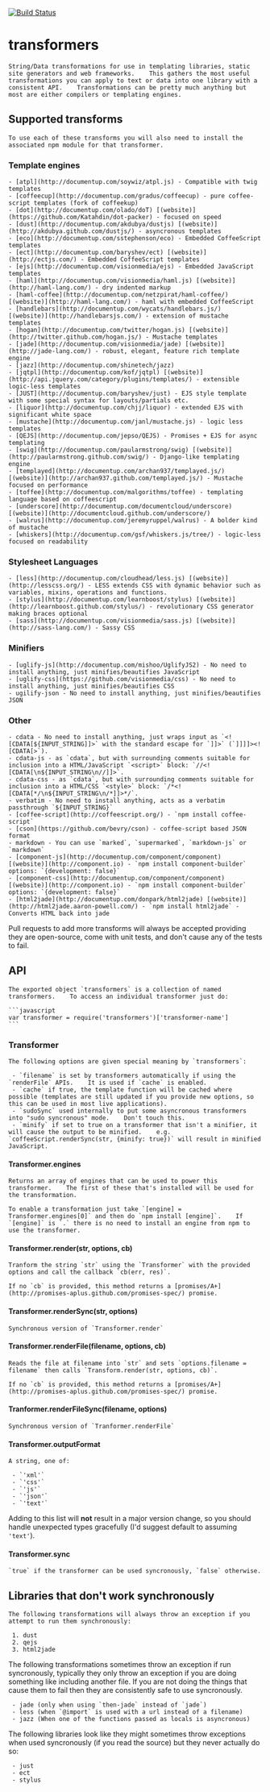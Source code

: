 [![Build Status](https://travis-ci.org/ForbesLindesay/transformers.png?branch=master)](https://travis-ci.org/ForbesLindesay/transformers)
# transformers

    String/Data transformations for use in templating libraries, static site generators and web frameworks.    This gathers the most useful transformations you can apply to text or data into one library with a consistent API.    Transformations can be pretty much anything but most are either compilers or templating engines.

## Supported transforms

    To use each of these transforms you will also need to install the associated npm module for that transformer.

### Template engines

    - [atpl](http://documentup.com/soywiz/atpl.js) - Compatible with twig templates
    - [coffeecup](http://documentup.com/gradus/coffeecup) - pure coffee-script templates (fork of coffeekup)
    - [dot](http://documentup.com/olado/doT) [(website)](https://github.com/Katahdin/dot-packer) - focused on speed
    - [dust](http://documentup.com/akdubya/dustjs) [(website)](http://akdubya.github.com/dustjs/) - asyncronous templates
    - [eco](http://documentup.com/sstephenson/eco) - Embedded CoffeeScript templates
    - [ect](http://documentup.com/baryshev/ect) [(website)](http://ectjs.com/) - Embedded CoffeeScript templates
    - [ejs](http://documentup.com/visionmedia/ejs) - Embedded JavaScript templates
    - [haml](http://documentup.com/visionmedia/haml.js) [(website)](http://haml-lang.com/) - dry indented markup
    - [haml-coffee](http://documentup.com/netzpirat/haml-coffee/) [(website)](http://haml-lang.com/) - haml with embedded CoffeeScript
    - [handlebars](http://documentup.com/wycats/handlebars.js/) [(website)](http://handlebarsjs.com/) - extension of mustache templates
    - [hogan](http://documentup.com/twitter/hogan.js) [(website)](http://twitter.github.com/hogan.js/) - Mustache templates
    - [jade](http://documentup.com/visionmedia/jade) [(website)](http://jade-lang.com/) - robust, elegant, feature rich template engine
    - [jazz](http://documentup.com/shinetech/jazz)
    - [jqtpl](http://documentup.com/kof/jqtpl) [(website)](http://api.jquery.com/category/plugins/templates/) - extensible logic-less templates
    - [JUST](http://documentup.com/baryshev/just) - EJS style template with some special syntax for layouts/partials etc.
    - [liquor](http://documentup.com/chjj/liquor) - extended EJS with significant white space
    - [mustache](http://documentup.com/janl/mustache.js) - logic less templates
    - [QEJS](http://documentup.com/jepso/QEJS) - Promises + EJS for async templating
    - [swig](http://documentup.com/paularmstrong/swig) [(website)](http://paularmstrong.github.com/swig/) - Django-like templating engine
    - [templayed](http://documentup.com/archan937/templayed.js/) [(website)](http://archan937.github.com/templayed.js/) - Mustache focused on performance
    - [toffee](http://documentup.com/malgorithms/toffee) - templating language based on coffeescript
    - [underscore](http://documentup.com/documentcloud/underscore) [(website)](http://documentcloud.github.com/underscore/)
    - [walrus](http://documentup.com/jeremyruppel/walrus) - A bolder kind of mustache
    - [whiskers](http://documentup.com/gsf/whiskers.js/tree/) - logic-less focused on readability

### Stylesheet Languages

    - [less](http://documentup.com/cloudhead/less.js) [(website)](http://lesscss.org/) - LESS extends CSS with dynamic behavior such as variables, mixins, operations and functions.
    - [stylus](http://documentup.com/learnboost/stylus) [(website)](http://learnboost.github.com/stylus/) - revolutionary CSS generator making braces optional
    - [sass](http://documentup.com/visionmedia/sass.js) [(website)](http://sass-lang.com/) - Sassy CSS

### Minifiers

    - [uglify-js](http://documentup.com/mishoo/UglifyJS2) - No need to install anything, just minifies/beautifies JavaScript
    - [uglify-css](https://github.com/visionmedia/css) - No need to install anything, just minifies/beautifies CSS
    - ugilify-json - No need to install anything, just minifies/beautifies JSON

### Other

    - cdata - No need to install anything, just wraps input as `<![CDATA[${INPUT_STRING]]>` with the standard escape for `]]>` (`]]]]><![CDATA[>`).
    - cdata-js - as `cdata`, but with surrounding comments suitable for inclusion into a HTML/JavaScript `<script>` block: `//<![CDATA[\n${INPUT_STRING\n//]]>`.
    - cdata-css - as `cdata`, but with surrounding comments suitable for inclusion into a HTML/CSS `<style>` block: `/*<![CDATA[*/\n${INPUT_STRING\n/*]]>*/`.
    - verbatim - No need to install anything, acts as a verbatim passthrough `${INPUT_STRING}`
    - [coffee-script](http://coffeescript.org/) - `npm install coffee-script`
    - [cson](https://github.com/bevry/cson) - coffee-script based JSON format
    - markdown - You can use `marked`, `supermarked`, `markdown-js` or `markdown`
    - [component-js](http://documentup.com/component/component) [(website)](http://component.io) - `npm install component-builder` options: `{development: false}`
    - [component-css](http://documentup.com/component/component) [(website)](http://component.io) - `npm install component-builder` options: `{development: false}`
    - [html2jade](http://documentup.com/donpark/html2jade) [(website)](http://html2jade.aaron-powell.com/) - `npm install html2jade` - Converts HTML back into jade

Pull requests to add more transforms will always be accepted providing they are open-source, come with unit tests, and don't cause any of the tests to fail.

## API

    The exported object `transformers` is a collection of named transformers.    To access an individual transformer just do:

    ```javascript
    var transformer = require('transformers')['transformer-name']
    ```

### Transformer

    The following options are given special meaning by `transformers`:

     - `filename` is set by transformers automatically if using the `renderFile` APIs.    It is used if `cache` is enabled.
     - `cache` if true, the template function will be cached where possible (templates are still updated if you provide new options, so this can be used in most live applications).
     - `sudoSync` used internally to put some asyncronous transformers into "sudo syncronous" mode.    Don't touch this.
     - `minify` if set to true on a transformer that isn't a minifier, it will cause the output to be minified.    e.g. `coffeeScript.renderSync(str, {minify: true})` will result in minified JavaScript.

#### Transformer.engines

    Returns an array of engines that can be used to power this transformer.    The first of these that's installed will be used for the transformation.

    To enable a transformation just take `[engine] = Transformer.engines[0]` and then do `npm install [engine]`.    If `[engine]` is `.` there is no need to install an engine from npm to use the transformer.

#### Transformer.render(str, options, cb)

    Tranform the string `str` using the `Transformer` with the provided options and call the callback `cb(err, res)`.

    If no `cb` is provided, this method returns a [promises/A+](http://promises-aplus.github.com/promises-spec/) promise.

#### Transformer.renderSync(str, options)

    Synchronous version of `Transformer.render`

#### Transformer.renderFile(filename, options, cb)

    Reads the file at filename into `str` and sets `options.filename = filename` then calls `Transform.render(str, options, cb)`.

    If no `cb` is provided, this method returns a [promises/A+](http://promises-aplus.github.com/promises-spec/) promise.

#### Tranformer.renderFileSync(filename, options)

    Synchronous version of `Tranformer.renderFile`

#### Transformer.outputFormat

    A string, one of:

     - `'xml'`
     - `'css'`
     - `'js'`
     - `'json'`
     - `'text'`

Adding to this list will **not** result in a major version change, so you should handle unexpected types gracefully (I'd suggest default to assuming `'text'`).

#### Transformer.sync

    `true` if the transformer can be used syncronously, `false` otherwise.

## Libraries that don't work synchronously

    The following transformations will always throw an exception if you attempt to run them synchronously:

     1. dust
     2. qejs
     3. html2jade

The following transformations sometimes throw an exception if run syncronously, typically they only throw an exception if you are doing something like including another file.    If you are not doing the things that cause them to fail then they are consistently safe to use syncronously.

     - jade (only when using `then-jade` instead of `jade`)
     - less (when `@import` is used with a url instead of a filename)
     - jazz (When one of the functions passed as locals is asyncronous)

The following libraries look like they might sometimes throw exceptions when used syncronously (if you read the source) but they never actually do so:

     - just
     - ect
     - stylus
